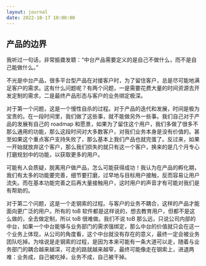 ```yaml
---
layout: journal
date: 2022-10-17 10:00:00
---
```


## 产品的边界

我听过一句话，非常振聋发聩：“中台产品需要定义的是自己不做什么，而不是自己能做什么。”

不光是中台产品，很多平台型产品在对接客户时，为了留住客户，总是尽可能地满足客户的需求。这有什么问题呢？有两个问题，一是需要花费大量的时间资源去开发定制的需求，二是最终产品形态与客户的业务绑定极深。

对于第一个问题，这是一个慢性自杀的过程。对于产品的迭代和发展，时间是极为宝贵的。在一段时间里，我们做了这些事，就不能做另外一些事。我们自己对于产品的发展有自己的 roadmap 和愿景，如果为了留住这个用户，我们多做了很多不那么通用的功能，那么这段时间对大多数客户，对我们业务本身是没有价值的。甚至如果这个重点客户支持失败了，那么基本上我们产品也就完蛋了。反过来，如果一开始就放弃这个客户，那么我们损失的就只有这一个客户，换来的是几个月专心打磨规划中的功能，以获取更多的用户。

可能有人会质疑，脱离用户做产品，怎么可能获得成功！我认为在产品的孵化期，我们有太多的功能要完善，细节要打磨，过早地与目标用户接触，反而容易让用户流失。而在基本功能完善之后再大量接触用户，这时用户的声音才有可能对我们是有帮助的。

对于第二个问题，这是一个走钢索的过程。与客户的业务不耦合，这样的产品才能面向更广泛的用户。所有的 toB 软件都是这样说的，想去教育用户，但都不是这么做的，全去做定制，所以 toB 很难做。我们不说 toB 那么远，只说公司内部的中台，如果一个中台能够与业务部门的需求强绑定，那么中台的价值就只会在这一个业务上体现，从公司的角度看，这个中台就没有存在的意义，最终一定会被业务团队吃掉。为啥说是走钢索的过程，是因为本来可能有一条大道可以走，随着与业务部门的耦合越来越深，可走的路就越来越窄，最终可能像走在钢索上，进退两难：业务成，自己被吃掉，业务不成，自己被干掉。
